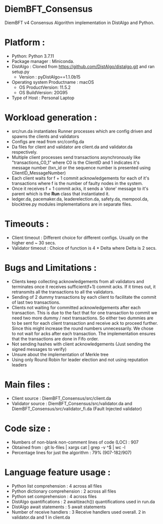 # DiemBFT_Consensus
DiemBFT v4 Consensus Algorithm implementation in DistAlgo and Python.


# Platform :
* Python: Python 3.7.11   
* Package manager : Miniconda.   
* DistAlgo : Cloned from https://github.com/DistAlgo/distalgo.git and ran setup.py 
	* Version : pyDistAlgo==1.1.0b15  
* Operating system Productname : macOS	  
	* OS ProductVersion: 11.5.2	  
	* OS BuildVersion:   20G95		  
* Type of Host : Personal Laptop	  
	
# Workload generation : 
* src/run.da instantiates Runner processes which are config driven and spawns the clients and validators 
* Configs are read from src/config.da   
* Da files for client and validator are client.da and validator.da respectively.  
* Multiple client processes send transactions asynchronously like "transactions_C0_1" where C0 is the ClientID 
		and 1 indicates it's message number (txn_id or the sequence number is presented using ClientID_MessageNumber)   
* Each client waits for f + 1 commit acknowledgements for each of it's transactions 
		where f is the number of faulty nodes in the system. 
* Once it receives f + 1 commit acks, it sends a 'done' message to it's parent 
		which is the **Run** class that instantiated it. 
* ledger.da, pacemaker.da, leaderelection.da, safety.da, mempool.da, blocktree.py 
		modules implementations are in separate files. 
	
# Timeouts :
* Client timeout : Different choice for different configs. Usually on the higher end ~ 30 secs.
* Validator timeout : Choice of function is 4 * Delta where Delta is 2 secs.

# Bugs and Limitations :
* Clients keep collecting acknowledgements from all validators and terminates once it receives sufficient(f+1) commit acks. 
		If it times out, it retransmits all the transactions to all the validators.
* Sending of 2 dummy transactions by each client to facilitate the commit of last two transactions. 
* Clients not waiting for committed acknowledgements after each transaction. This is due to the fact that for one transaction to commit we need two more dummy / next transactions. So either two dummies are to be sent for each client transaction and receive ack to proceed further. 
Since this might increase the round numbers unnecessarily. We chose to not wait for acks after each transaction. The implementation ensures that the transactions are done in Fifo order.
* Not sending hashes with client acknowledgements (Just sending the signed messages to verify)
* Unsure about the implementation of Merkle tree
* Using only Round Robin for leader election and not using reputation leaders

# Main files :
* Client source : DiemBFT_Consensus/src/client.da
* Validator source : DiemBFT_Consensus/src/validator.da and DiemBFT_Consensus/src/validator_fi.da (Fault Injected validator)

# Code size :
* Numbers of non-blank non-comment lines of code (LOC) : 907
* Obtained from : git ls-files | xargs cat | grep -v ^$ | wc -l
* Percentage lines for just the algorithm : 79% (907-182/907)

# Language feature usage :
 * Python list comprehension : 4 across all files
 * Python dictionary comprehension : 2 across all files
 * Python set comprehension : 4 across files
 * DistAlgo quantifications : 2 await(each()) quantifications used in run.da
 * DistAlgo await statements : 5 await statements
 * Number of receive handlers : 3 Receive handlers used overall. 2 in validator.da and 1 in client.da
